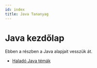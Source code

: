 ```yaml
---
id: index
title: Java Tananyag
---
```


# Java kezdőlap

Ebben a részben a Java alapjait vesszük át.

- [Haladó Java témák](./halado.md)
